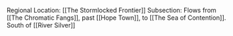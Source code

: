 Regional Location: [[The Stormlocked Frontier]]
Subsection: Flows from [[The Chromatic Fangs]], past [[Hope Town]], to [[The Sea of Contention]]. South of [[River Silver]]